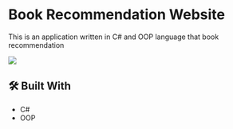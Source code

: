 # Book Recommendation Website

This is an application written in C# and OOP language that book recommendation 

<image src ="https://github.com/rabia22ozturk/ayisigi_otel/blob/master/ayisigi_anasayfa.png">

## 🛠️ Built With
- C#
- OOP

